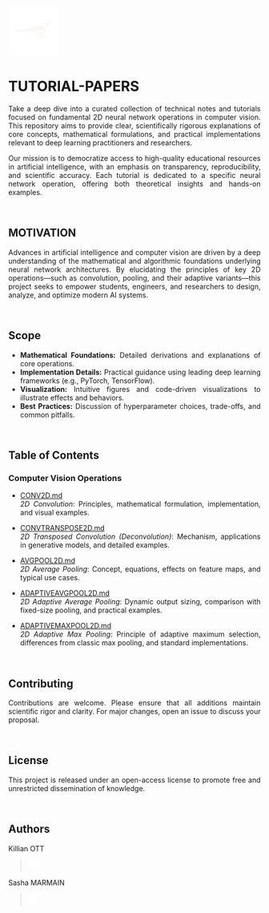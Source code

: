 <a href="https://www.teamcardinalis.com/">
   <img src="Logo/teamcardinalis.png" alt="Team Cardinalis" width="100">
</a>

<div align="justify">

# TUTORIAL-PAPERS

Take a deep dive into a curated collection of technical notes and tutorials focused on fundamental 2D neural network operations in computer vision. This repository aims to provide clear, scientifically rigorous explanations of core concepts, mathematical formulations, and practical implementations relevant to deep learning practitioners and researchers.

Our mission is to democratize access to high-quality educational resources in artificial intelligence, with an emphasis on transparency, reproducibility, and scientific accuracy. Each tutorial is dedicated to a specific neural network operation, offering both theoretical insights and hands-on examples.

<br>

## MOTIVATION

Advances in artificial intelligence and computer vision are driven by a deep understanding of the mathematical and algorithmic foundations underlying neural network architectures. By elucidating the principles of key 2D operations—such as convolution, pooling, and their adaptive variants—this project seeks to empower students, engineers, and researchers to design, analyze, and optimize modern AI systems.

<br>

## Scope

- **Mathematical Foundations:** Detailed derivations and explanations of core operations.
- **Implementation Details:** Practical guidance using leading deep learning frameworks (e.g., PyTorch, TensorFlow).
- **Visualization:** Intuitive figures and code-driven visualizations to illustrate effects and behaviors.
- **Best Practices:** Discussion of hyperparameter choices, trade-offs, and common pitfalls.

<br>

## Table of Contents

### Computer Vision Operations

- [CONV2D.md](CONV2D.md)  
  *2D Convolution*: Principles, mathematical formulation, implementation, and visual examples.

- [CONVTRANSPOSE2D.md](CONVTRANSPOSE2D.md)  
  *2D Transposed Convolution (Deconvolution)*: Mechanism, applications in generative models, and detailed examples.

- [AVGPOOL2D.md](AVGPOOL2D.md)  
  *2D Average Pooling*: Concept, equations, effects on feature maps, and typical use cases.

- [ADAPTIVEAVGPOOL2D.md](ADAPTIVEAVGPOOL2D.md)  
  *2D Adaptive Average Pooling*: Dynamic output sizing, comparison with fixed-size pooling, and practical examples.

- [ADAPTIVEMAXPOOL2D.md](ADAPTIVEMAXPOOL2D.md)  
  *2D Adaptive Max Pooling*: Principle of adaptive maximum selection, differences from classic max pooling, and standard implementations.

<br>

## Contributing

Contributions are welcome. Please ensure that all additions maintain scientific rigor and clarity. For major changes, open an issue to discuss your proposal.

<br>

## License

This project is released under an open-access license to promote free and unrestricted dissemination of knowledge.

<br>

## Authors

Killian OTT
> <a href="https://www.linkedin.com/in/killian-ott/">
>  <img src="Logo/linkedin.png" alt="LinkedIn" width="20">
> </a>

Sasha MARMAIN
> <a href="https://www.linkedin.com/in/sasha-marmain-7a9645294/">
>  <img src="Logo/linkedin.png" alt="LinkedIn" width="20">
> </a>

</div>